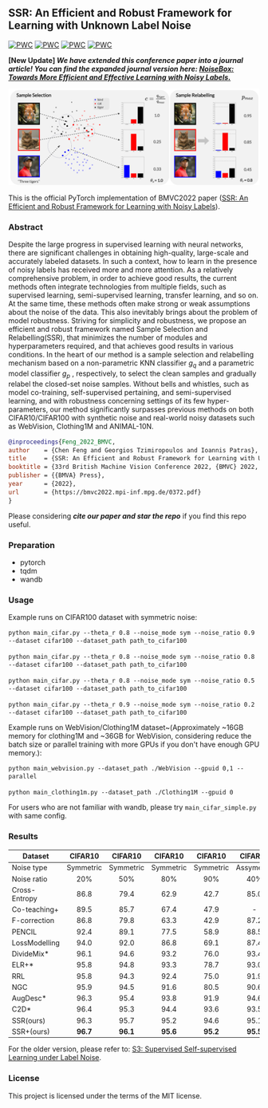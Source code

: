 ## SSR: An Efficient and Robust Framework for Learning with Unknown Label Noise

[![PWC](https://img.shields.io/endpoint.svg?url=https://paperswithcode.com/badge/s3-supervised-self-supervised-learning-under-1/image-classification-on-cifar-10-with-noisy)](https://paperswithcode.com/sota/image-classification-on-cifar-10-with-noisy?p=s3-supervised-self-supervised-learning-under-1)
[![PWC](https://img.shields.io/endpoint.svg?url=https://paperswithcode.com/badge/s3-supervised-self-supervised-learning-under-1/learning-with-noisy-labels-on-animal)](https://paperswithcode.com/sota/learning-with-noisy-labels-on-animal?p=s3-supervised-self-supervised-learning-under-1)
[![PWC](https://img.shields.io/endpoint.svg?url=https://paperswithcode.com/badge/s3-supervised-self-supervised-learning-under-1/image-classification-on-mini-webvision-1-0)](https://paperswithcode.com/sota/image-classification-on-mini-webvision-1-0?p=s3-supervised-self-supervised-learning-under-1)
[![PWC](https://img.shields.io/endpoint.svg?url=https://paperswithcode.com/badge/s3-supervised-self-supervised-learning-under-1/image-classification-on-clothing1m)](https://paperswithcode.com/sota/image-classification-on-clothing1m?p=s3-supervised-self-supervised-learning-under-1)

**[New Update]
*We have extended this conference paper into a journal article! 
You can find the expanded journal version here: [NoiseBox: Towards More Efficient and Effective Learning with Noisy Labels.](https://ieeexplore.ieee.org/document/10594806)***

<p align="center">
    <img src="sources/method.png" alt="drawing" width="800"/>
</p>

This is the official PyTorch implementation of BMVC2022 paper ([SSR: An Efficient and Robust Framework for Learning with Noisy Labels](https://arxiv.org/abs/2111.11288)). 



### Abstract
Despite the large progress in supervised learning with neural networks, there are significant challenges in obtaining high-quality, large-scale and accurately labeled datasets. In such a context, how to learn in the presence of noisy labels has received more and more attention. As a relatively comprehensive problem, in order to achieve good results, the current methods often integrate technologies from multiple fields, such as supervised learning, semi-supervised learning, transfer learning, and so on. At the same time, these methods often make strong or weak assumptions about the noise of the data. This also inevitably brings about the problem of model robustness.
Striving for simplicity and robustness, we propose an efficient and robust framework named Sample Selection and Relabelling(SSR), that minimizes the number of modules and hyperparameters required, and that achieves good results in various conditions. In the heart of our method is a sample selection and relabelling mechanism based on a non-parametric KNN classifier $g_q$ and a parametric model classifier $g_p$ , respectively, to select the clean samples and gradually relabel the closed-set noise samples.
Without bells and whistles, such as model co-training, self-supervised pertaining, and semi-supervised learning, and with robustness concerning settings of its few hyper-parameters, our method significantly surpasses previous methods on both CIFAR10/CIFAR100 with synthetic noise and real-world noisy datasets such as WebVision, Clothing1M and ANIMAL-10N.

```bibtex
@inproceedings{Feng_2022_BMVC,
author    = {Chen Feng and Georgios Tzimiropoulos and Ioannis Patras},
title     = {SSR: An Efficient and Robust Framework for Learning with Unknown Label Noise},
booktitle = {33rd British Machine Vision Conference 2022, {BMVC} 2022, London, UK, November 21-24, 2022},
publisher = {{BMVA} Press},
year      = {2022},
url       = {https://bmvc2022.mpi-inf.mpg.de/0372.pdf}
}
```
Please considering **_cite our paper and star the repo_** if you find this repo useful.

### Preparation
- pytorch
- tqdm
- wandb

### Usage
Example runs on CIFAR100 dataset with symmetric noise:
```
python main_cifar.py --theta_r 0.8 --noise_mode sym --noise_ratio 0.9 --dataset cifar100 --dataset_path path_to_cifar100

python main_cifar.py --theta_r 0.8 --noise_mode sym --noise_ratio 0.8 --dataset cifar100 --dataset_path path_to_cifar100

python main_cifar.py --theta_r 0.8 --noise_mode sym --noise_ratio 0.5 --dataset cifar100 --dataset_path path_to_cifar100

python main_cifar.py --theta_r 0.9 --noise_mode sym --noise_ratio 0.2 --dataset cifar100 --dataset_path path_to_cifar100
```

Example runs on WebVision/Clothing1M dataset~(Approximately ~16GB memory for clothing1M and ~36GB for WebVision, considering reduce the batch size or parallel training with more GPUs if you don't have enough GPU memory.):
```
python main_webvision.py --dataset_path ./WebVision --gpuid 0,1 --parallel

python main_clothing1m.py --dataset_path ./Clothing1M --gpuid 0
```

For users who are not familiar with wandb, please try `main_cifar_simple.py` with same config.


### Results
| Dataset       |  CIFAR10  |  CIFAR10  |  CIFAR10  |  CIFAR10  |   CIFAR10  |  CIFAR100 |  CIFAR100 |  CIFAR100 |  CIFAR100 |
|---------------|:---------:|:---------:|:---------:|:---------:|:----------:|:---------:|:---------:|:---------:|:---------:|
| Noise type    | Symmetric | Symmetric | Symmetric | Symmetric | Assymetric | Symmetric | Symmetric | Symmetric | Symmetric |
| Noise ratio   |    20%    |    50%    |    80%    |    90%    |     40%    |    20%    |    50%    |    80%    |    90%    |
| Cross-Entropy |    86.8   |    79.4   |    62.9   |    42.7   |    85.0    |    62.0   |    46.7   |    19.9   |    10.1   |
| Co-teaching+  |    89.5   |    85.7   |    67.4   |    47.9   |      -     |    65.6   |    51.8   |    27.9   |    13.7   |
| F-correction  |    86.8   |    79.8   |    63.3   |    42.9   |    87.2    |    61.5   |    46.6   |    19.9   |    10.2   |
| PENCIL        |    92.4   |    89.1   |    77.5   |    58.9   |    88.5    |    69.4   |    57.5   |    31.1   |    15.3   |
| LossModelling |    94.0   |    92.0   |    86.8   |    69.1   |    87.4    |    73.9   |    66.1   |    48.2   |    24.3   |
| DivideMix*    |    96.1   |    94.6   |    93.2   |    76.0   |    93.4    |    77.3   |    74.6   |    60.2   |    31.5   |
| ELR+*         |    95.8   |    94.8   |    93.3   |    78.7   |    93.0    |    77.6   |    73.6   |    60.8   |    33.4   |
| RRL           |    95.8   |    94.3   |    92.4   |    75.0   |    91.9    |    79.1   |    74.8   |    57.7   |    29.3   |
| NGC           |    95.9   |    94.5   |    91.6   |    80.5   |    90.6    |    79.3   |    75.9   |    62.7   |    29.8   |
| AugDesc*      |    96.3   |    95.4   |    93.8   |    91.9   |    94.6    |    79.5   |    77.2   |    66.4   |    41.2   |
| C2D*          |    96.4   |    95.3   |    94.4   |    93.6   |    93.5    |    78.7   |    76.4   |    67.8   |    58.7   |
| SSR(ours)     |    96.3   |    95.7   |    95.2   |    94.6   |    95.1    |    79.0   |    75.9   |    69.5   |    61.8   |
| SSR+(ours)    |  **96.7** |  **96.1** |  **95.6** |  **95.2** |  **95.5**  |  **79.7** |  **77.2** |  **71.9** |  **66.6** |

For the older version, please refer to: [S3: Supervised Self-supervised Learning under Label Noise](https://arxiv.org/abs/2111.11288v1).

### License
This project is licensed under the terms of the MIT license.
